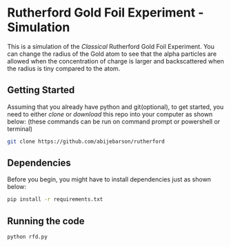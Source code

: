 # Rutherford Gold Foil Experiment - Simulation

This is a simulation of the *Classical* Rutherford Gold Foil Experiment.
You can change the radius of the Gold atom to see that the alpha particles are allowed when the concentration of charge is larger and backscattered when the radius is tiny compared to the atom.

## Getting Started

Assuming that you already have python and git(optional), to get started, you need to either *clone* or *download* this repo into your computer as shown below:
(these commands can be run on command prompt or powershell or terminal)

```bash
git clone https://github.com/abijebarson/rutherford
```

## Dependencies

Before you begin, you might have to install dependencies just as shown below:

```bash
pip install -r requirements.txt
```

## Running the code

```bash
python rfd.py
```
